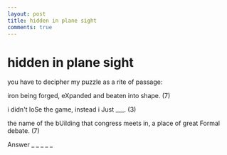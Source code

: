 ```yaml
---
layout: post
title: hidden in plane sight
comments: true
---
```

# hidden in plane sight
you have to decipher my puzzle as a rite of passage:

iron being forged, eXpanded and beaten into shape. (7)

i didn't loSe the game, instead i Just ___. (3)

the name of the bUilding that congress meets in, a place of great Formal debate. (7)

Answer _ _ _ _ _
